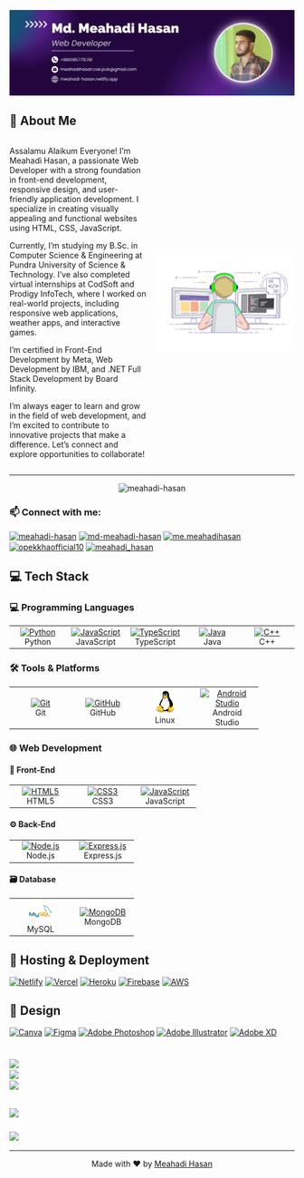 ![logo](https://github.com/meahadi-hasan/meahadi-hasan/blob/main/Images/GitHub%20Cover%20Image.png)

## 💞 About Me

<div style="display: flex; flex-direction: row; align-items: center; gap: 20px;">
  <div style="flex: 1;">
    <p>
      Assalamu Alaikum Everyone! I’m Meahadi Hasan, a passionate Web Developer with a strong foundation in front-end development, responsive design, and user-friendly application development. I specialize in creating visually appealing and functional websites using HTML, CSS, JavaScript.
    </p>
    <p>
      Currently, I’m studying my B.Sc. in Computer Science & Engineering at Pundra University of Science & Technology. I’ve also completed virtual internships at CodSoft and Prodigy InfoTech, where I worked on real-world projects, including responsive web applications, weather apps, and interactive games.
    </p>
    <p>
      I’m certified in Front-End Development by Meta, Web Development by IBM, and .NET Full Stack Development by Board Infinity.
    </p>
    <p>
      I’m always eager to learn and grow in the field of web development, and I’m excited to contribute to innovative projects that make a difference. Let’s connect and explore opportunities to collaborate!
    </p>
  </div>
  <div style="flex: 1; text-align: center;">
    <img src="Images/coding.gif" alt="Coding Animation" width="350">
  </div>
</div>

---
<!-- Visitor Count Badge -->
<p align="center"> <img src="https://komarev.com/ghpvc/?username=meahadi-hasan&label=Profile%20views&color=0e75b6&style=flat" alt="meahadi-hasan"/> </p>

### 📫 Connect with me:
<a href="https://github.com/meahadi-hasan" target="blank"><img align="center" src="https://raw.githubusercontent.com/rahuldkjain/github-profile-readme-generator/master/src/images/icons/Social/github.svg" alt="meahadi-hasan" height="30" width="40" /></a>
<a href="https://linkedin.com/in/md-meahadi-hasan" target="blank"><img align="center" src="https://raw.githubusercontent.com/rahuldkjain/github-profile-readme-generator/master/src/images/icons/Social/linked-in-alt.svg" alt="md-meahadi-hasan" height="30" width="40" /></a>
<a href="https://fb.com/me.meahadihasan" target="blank"><img align="center" src="https://raw.githubusercontent.com/rahuldkjain/github-profile-readme-generator/master/src/images/icons/Social/facebook.svg" alt="me.meahadihasan" height="30" width="40" /></a>
<a href="https://www.instagram.com/md.meahadihasan" target="blank"><img align="center" src="https://raw.githubusercontent.com/rahuldkjain/github-profile-readme-generator/master/src/images/icons/Social/instagram.svg" alt="opekkhaofficial10" height="30" width="40" /></a>
<a href="https://www.hackerrank.com/meahadi_hasan" target="blank"><img align="center" src="https://raw.githubusercontent.com/rahuldkjain/github-profile-readme-generator/master/src/images/icons/Social/hackerrank.svg" alt="meahadi_hasan" height="30" width="40" /></a>
</p>

## 💻 Tech Stack

### 💻 **Programming Languages**
<div align="left">
  <table>
    <tr>
      <!-- Python -->
      <td align="center" width="96">
        <a href="https://www.python.org" target="_blank" rel="noreferrer">
          <img src="https://techstack-generator.vercel.app/python-icon.svg" alt="Python" width="40" height="40"/>
        </a>
        <br>Python
      </td>
      <!-- JavaScript -->
      <td align="center" width="96">
        <a href="https://developer.mozilla.org/en-US/docs/Web/JavaScript" target="_blank" rel="noreferrer">
          <img src="https://techstack-generator.vercel.app/js-icon.svg" alt="JavaScript" width="40" height="40"/>
        </a>
        <br>JavaScript
      </td>
      <!-- TypeScript -->
      <td align="center" width="96">
        <a href="https://www.typescriptlang.org/" target="_blank" rel="noreferrer">
          <img src="https://techstack-generator.vercel.app/ts-icon.svg" alt="TypeScript" width="40" height="40"/>
        </a>
        <br>TypeScript
      </td>
      <!-- Java -->
      <td align="center" width="96">
        <a href="https://www.java.com" target="_blank" rel="noreferrer">
          <img src="https://techstack-generator.vercel.app/java-icon.svg" alt="Java" width="40" height="40"/>
        </a>
        <br>Java
      </td>
      <!-- C++ -->
      <td align="center" width="96">
        <a href="https://isocpp.org/" target="_blank" rel="noreferrer">
          <img src="https://techstack-generator.vercel.app/cpp-icon.svg" alt="C++" width="40" height="40"/>
        </a>
        <br>C++
      </td>
    </tr>
  </table>
</div>

### 🛠️ **Tools & Platforms**
<div align="left">
  <table>
    <tr>
      <!-- Git -->
      <td align="center" width="96">
        <a href="https://git-scm.com/" target="_blank" rel="noreferrer">
          <img src="https://www.vectorlogo.zone/logos/git-scm/git-scm-icon.svg" alt="Git" width="40" height="40"/>
        </a>
        <br>Git
      </td>
      <!-- GitHub -->
      <td align="center" width="96">
        <a href="https://github.com/" target="_blank" rel="noreferrer">
          <img src="https://www.vectorlogo.zone/logos/github/github-icon.svg" alt="GitHub" width="40" height="40"/>
        </a>
        <br>GitHub
      </td>
      <!-- Linux -->
      <td align="center" width="96">
        <a href="https://www.linux.org/" target="_blank" rel="noreferrer">
          <img src="https://raw.githubusercontent.com/devicons/devicon/master/icons/linux/linux-original.svg" alt="Linux" width="40" height="40"/>
        </a>
        <br>Linux
      </td>
      <!-- Android Studio -->
      <td align="center" width="96">
        <a href="https://developer.android.com/studio" target="_blank" rel="noreferrer">
          <img src="https://www.vectorlogo.zone/logos/android/android-icon.svg" alt="Android Studio" width="40" height="40"/>
        </a>
        <br>Android Studio
      </td>
    </tr>
  </table>
</div>

### 🌐 **Web Development**

#### 🎨 Front-End
<div align="left">
  <table>
    <tr>
      <!-- HTML -->
      <td align="center" width="96">
        <a href="https://www.w3.org/html/" target="_blank" rel="noreferrer">
          <img src="https://www.vectorlogo.zone/logos/w3_html5/w3_html5-icon.svg" alt="HTML5" width="40" height="40"/>
        </a>
        <br>HTML5
      </td>
      <!-- CSS -->
      <td align="center" width="96">
        <a href="https://www.w3schools.com/css/" target="_blank" rel="noreferrer">
          <img src="https://www.vectorlogo.zone/logos/w3_css/w3_css-icon.svg" alt="CSS3" width="40" height="40"/>
        </a>
        <br>CSS3
      </td>
      <!-- JavaScript -->
      <td align="center" width="96">
        <a href="https://developer.mozilla.org/en-US/docs/Web/JavaScript" target="_blank" rel="noreferrer">
          <img src="https://www.vectorlogo.zone/logos/javascript/javascript-icon.svg" alt="JavaScript" width="40" height="40"/>
        </a>
        <br>JavaScript
      </td>
    </tr>
  </table>
</div>

#### ⚙️ Back-End
<div align="left">
  <table>
    <tr>
      <!-- Node.js -->
      <td align="center" width="96">
        <a href="https://nodejs.org/" target="_blank" rel="noreferrer">
          <img src="https://www.vectorlogo.zone/logos/nodejs/nodejs-icon.svg" alt="Node.js" width="40" height="40"/>
        </a>
        <br>Node.js
      </td>
      <!-- Express.js -->
      <td align="center" width="96">
        <a href="https://expressjs.com/" target="_blank" rel="noreferrer">
          <img src="https://www.vectorlogo.zone/logos/expressjs/expressjs-icon.svg" alt="Express.js" width="40" height="40"/>
        </a>
        <br>Express.js
      </td>
    </tr>
  </table>
</div>

#### 🗃️ Database
<div align="left">
  <table>
    <tr>
      <!-- MySQL -->
      <td align="center" width="96">
        <a href="https://www.mysql.com/" target="_blank" rel="noreferrer">
          <img src="https://raw.githubusercontent.com/devicons/devicon/master/icons/mysql/mysql-original-wordmark.svg" alt="MySQL" width="40" height="40"/>
        </a>
        <br>MySQL
      </td>
      <!-- MongoDB -->
      <td align="center" width="96">
        <a href="https://www.mongodb.com/" target="_blank" rel="noreferrer">
          <img src="https://www.vectorlogo.zone/logos/mongodb/mongodb-icon.svg" alt="MongoDB" width="40" height="40"/>
        </a>
        <br>MongoDB
      </td>
    </tr>
  </table>
</div>

## 🚀 Hosting & Deployment

[![Netlify](https://img.shields.io/badge/netlify-%23000000.svg?style=for-the-badge&logo=netlify&logoColor=#00C7B7)](https://www.netlify.com/)
[![Vercel](https://img.shields.io/badge/vercel-%23000000.svg?style=for-the-badge&logo=vercel&logoColor=white)](https://vercel.com/)
[![Heroku](https://img.shields.io/badge/heroku-%23430098.svg?style=for-the-badge&logo=heroku&logoColor=white)](https://www.heroku.com/)
[![Firebase](https://img.shields.io/badge/firebase-%23039BE5.svg?style=for-the-badge&logo=firebase)](https://firebase.google.com/)
[![AWS](https://img.shields.io/badge/AWS-%23FF9900.svg?style=for-the-badge&logo=amazon-aws&logoColor=white)](https://aws.amazon.com/)

## 🎨 Design

[![Canva](https://img.shields.io/badge/Canva-%2300C4CC.svg?style=for-the-badge&logo=Canva&logoColor=white)](https://www.canva.com/)
[![Figma](https://img.shields.io/badge/figma-%23F24E1E.svg?style=for-the-badge&logo=figma&logoColor=white)](https://www.figma.com/)
[![Adobe Photoshop](https://img.shields.io/badge/adobephotoshop-%2331A8FF.svg?style=for-the-badge&logo=adobephotoshop&logoColor=white)](https://www.adobe.com/products/photoshop.html)
[![Adobe Illustrator](https://img.shields.io/badge/adobeillustrator-%23FF9A00.svg?style=for-the-badge&logo=adobeillustrator&logoColor=white)](https://www.adobe.com/products/illustrator.html)
[![Adobe XD](https://img.shields.io/badge/adobexd-%23FF26BE.svg?style=for-the-badge&logo=adobexd&logoColor=white)](https://www.adobe.com/products/xd.html)
  
#
![](https://github-readme-stats.vercel.app/api?username=meahadi-hasan&theme=dark&hide_border=false&include_all_commits=false&count_private=false)<br/>
![](https://github-readme-streak-stats.herokuapp.com/?user=meahadi-hasan&theme=dark&hide_border=false)<br/>
![](https://github-readme-stats.vercel.app/api/top-langs/?username=meahadi-hasan&theme=dark&hide_border=false&include_all_commits=false&count_private=false&layout=compact)

##
![](https://github-profile-trophy.vercel.app/?username=meahadi-hasan&theme=onedark&no-frame=false&no-bg=true&margin-w=4)

###
![](https://github-contributor-stats.vercel.app/api?username=meahadi-hasan&limit=5&theme=merko&combine_all_yearly_contributions=true)


---
<!-- Footer -->
<div align="center">
  <p>Made with ❤️ by <a href="https://meahadi-hasan.netlify.app">Meahadi Hasan</a></p>
</div>

